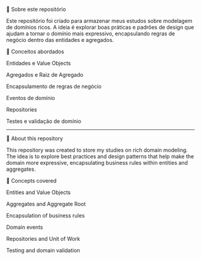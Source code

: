 📌 Sobre este repositório

Este repositório foi criado para armazenar meus estudos sobre modelagem de domínios ricos. A ideia é explorar boas práticas e padrões de design que ajudam a tornar o domínio mais expressivo, encapsulando regras de negócio dentro das entidades e agregados.

📖 Conceitos abordados

Entidades e Value Objects

Agregados e Raiz de Agregado

Encapsulamento de regras de negócio

Eventos de domínio

Repositories

Testes e validação de domínio

-----------------------------------------------------------------------------------------------------------------------------------------------------------------------------------------------------------------------------------------------------------

📌 About this repository

This repository was created to store my studies on rich domain modeling. The idea is to explore best practices and design patterns that help make the domain more expressive, encapsulating business rules within entities and aggregates.

📖 Concepts covered

Entities and Value Objects

Aggregates and Aggregate Root

Encapsulation of business rules

Domain events

Repositories and Unit of Work

Testing and domain validation
